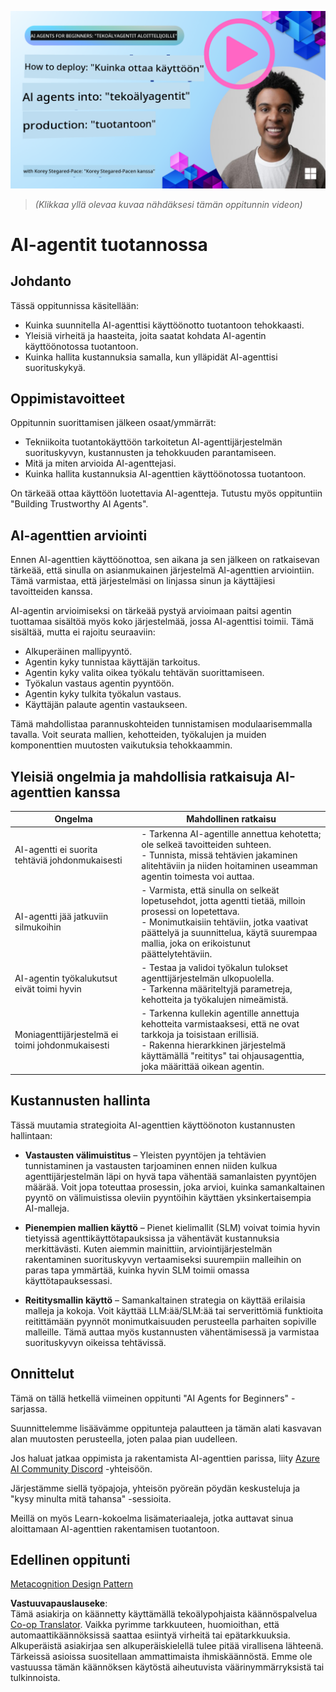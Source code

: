 <!--
CO_OP_TRANSLATOR_METADATA:
{
  "original_hash": "1ad5de6a6388d02c145a92dd04358bab",
  "translation_date": "2025-07-12T13:39:52+00:00",
  "source_file": "10-ai-agents-production/README.md",
  "language_code": "fi"
}
-->
[![AI Agents In Production](../../../translated_images/lesson-10-thumbnail.2b79a30773db093e0b4fb47aaa618069e0afb4745fad4836526cf51df87f9ac9.fi.png)](https://youtu.be/l4TP6IyJxmQ?si=IvCW3cbw0NJ2mUMV)

> _(Klikkaa yllä olevaa kuvaa nähdäksesi tämän oppitunnin videon)_
# AI-agentit tuotannossa

## Johdanto

Tässä oppitunnissa käsitellään:

- Kuinka suunnitella AI-agenttisi käyttöönotto tuotantoon tehokkaasti.
- Yleisiä virheitä ja haasteita, joita saatat kohdata AI-agentin käyttöönotossa tuotantoon.
- Kuinka hallita kustannuksia samalla, kun ylläpidät AI-agenttisi suorituskykyä.

## Oppimistavoitteet

Oppitunnin suorittamisen jälkeen osaat/ymmärrät:

- Tekniikoita tuotantokäyttöön tarkoitetun AI-agenttijärjestelmän suorituskyvyn, kustannusten ja tehokkuuden parantamiseen.
- Mitä ja miten arvioida AI-agenttejasi.
- Kuinka hallita kustannuksia AI-agenttien käyttöönotossa tuotantoon.

On tärkeää ottaa käyttöön luotettavia AI-agentteja. Tutustu myös oppituntiin "Building Trustworthy AI Agents".

## AI-agenttien arviointi

Ennen AI-agenttien käyttöönottoa, sen aikana ja sen jälkeen on ratkaisevan tärkeää, että sinulla on asianmukainen järjestelmä AI-agenttien arviointiin. Tämä varmistaa, että järjestelmäsi on linjassa sinun ja käyttäjiesi tavoitteiden kanssa.

AI-agentin arvioimiseksi on tärkeää pystyä arvioimaan paitsi agentin tuottamaa sisältöä myös koko järjestelmää, jossa AI-agenttisi toimii. Tämä sisältää, mutta ei rajoitu seuraaviin:

- Alkuperäinen mallipyyntö.
- Agentin kyky tunnistaa käyttäjän tarkoitus.
- Agentin kyky valita oikea työkalu tehtävän suorittamiseen.
- Työkalun vastaus agentin pyyntöön.
- Agentin kyky tulkita työkalun vastaus.
- Käyttäjän palaute agentin vastaukseen.

Tämä mahdollistaa parannuskohteiden tunnistamisen modulaarisemmalla tavalla. Voit seurata mallien, kehotteiden, työkalujen ja muiden komponenttien muutosten vaikutuksia tehokkaammin.

## Yleisiä ongelmia ja mahdollisia ratkaisuja AI-agenttien kanssa

| **Ongelma**                                    | **Mahdollinen ratkaisu**                                                                                                                                                                                                    |
| ---------------------------------------------- | --------------------------------------------------------------------------------------------------------------------------------------------------------------------------------------------------------------------------- |
| AI-agentti ei suorita tehtäviä johdonmukaisesti | - Tarkenna AI-agentille annettua kehotetta; ole selkeä tavoitteiden suhteen.<br>- Tunnista, missä tehtävien jakaminen alitehtäviin ja niiden hoitaminen useamman agentin toimesta voi auttaa.                                |
| AI-agentti jää jatkuviin silmukoihin           | - Varmista, että sinulla on selkeät lopetusehdot, jotta agentti tietää, milloin prosessi on lopetettava.<br>- Monimutkaisiin tehtäviin, jotka vaativat päättelyä ja suunnittelua, käytä suurempaa mallia, joka on erikoistunut päättelytehtäviin. |
| AI-agentin työkalukutsut eivät toimi hyvin     | - Testaa ja validoi työkalun tulokset agenttijärjestelmän ulkopuolella.<br>- Tarkenna määriteltyjä parametreja, kehotteita ja työkalujen nimeämistä.                                                                           |
| Moniagenttijärjestelmä ei toimi johdonmukaisesti | - Tarkenna kullekin agentille annettuja kehotteita varmistaaksesi, että ne ovat tarkkoja ja toisistaan erillisiä.<br>- Rakenna hierarkkinen järjestelmä käyttämällä "reititys" tai ohjausagenttia, joka määrittää oikean agentin. |

## Kustannusten hallinta

Tässä muutamia strategioita AI-agenttien käyttöönoton kustannusten hallintaan:

- **Vastausten välimuistitus** – Yleisten pyyntöjen ja tehtävien tunnistaminen ja vastausten tarjoaminen ennen niiden kulkua agenttijärjestelmän läpi on hyvä tapa vähentää samanlaisten pyyntöjen määrää. Voit jopa toteuttaa prosessin, joka arvioi, kuinka samankaltainen pyyntö on välimuistissa oleviin pyyntöihin käyttäen yksinkertaisempia AI-malleja.

- **Pienempien mallien käyttö** – Pienet kielimallit (SLM) voivat toimia hyvin tietyissä agenttikäyttötapauksissa ja vähentävät kustannuksia merkittävästi. Kuten aiemmin mainittiin, arviointijärjestelmän rakentaminen suorituskyvyn vertaamiseksi suurempiin malleihin on paras tapa ymmärtää, kuinka hyvin SLM toimii omassa käyttötapauksessasi.

- **Reititysmallin käyttö** – Samankaltainen strategia on käyttää erilaisia malleja ja kokoja. Voit käyttää LLM:ää/SLM:ää tai serverittömiä funktioita reitittämään pyynnöt monimutkaisuuden perusteella parhaiten sopiville malleille. Tämä auttaa myös kustannusten vähentämisessä ja varmistaa suorituskyvyn oikeissa tehtävissä.

## Onnittelut

Tämä on tällä hetkellä viimeinen oppitunti "AI Agents for Beginners" -sarjassa.

Suunnittelemme lisäävämme oppitunteja palautteen ja tämän alati kasvavan alan muutosten perusteella, joten palaa pian uudelleen.

Jos haluat jatkaa oppimista ja rakentamista AI-agenttien parissa, liity <a href="https://discord.gg/kzRShWzttr" target="_blank">Azure AI Community Discord</a> -yhteisöön.

Järjestämme siellä työpajoja, yhteisön pyöreän pöydän keskusteluja ja "kysy minulta mitä tahansa" -sessioita.

Meillä on myös Learn-kokoelma lisämateriaaleja, jotka auttavat sinua aloittamaan AI-agenttien rakentamisen tuotantoon.

## Edellinen oppitunti

[Metacognition Design Pattern](../09-metacognition/README.md)

**Vastuuvapauslauseke**:  
Tämä asiakirja on käännetty käyttämällä tekoälypohjaista käännöspalvelua [Co-op Translator](https://github.com/Azure/co-op-translator). Vaikka pyrimme tarkkuuteen, huomioithan, että automaattikäännöksissä saattaa esiintyä virheitä tai epätarkkuuksia. Alkuperäistä asiakirjaa sen alkuperäiskielellä tulee pitää virallisena lähteenä. Tärkeissä asioissa suositellaan ammattimaista ihmiskäännöstä. Emme ole vastuussa tämän käännöksen käytöstä aiheutuvista väärinymmärryksistä tai tulkinnoista.